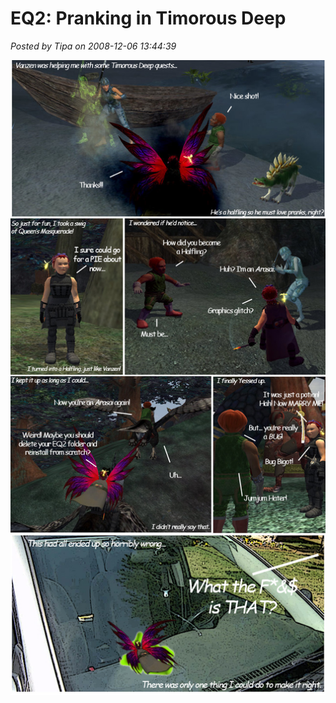 # EQ2: Pranking in Timorous Deep

*Posted by Tipa on 2008-12-06 13:44:39*

![](../../../uploads/2008/12/vanzencomic.jpg "vanzencomic")

